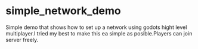 # simple_network_demo
Simple demo that shows how to set up a network using godots hight level multiplayer.I tried my best to make this ea simple as posible.Players can join server freely.


